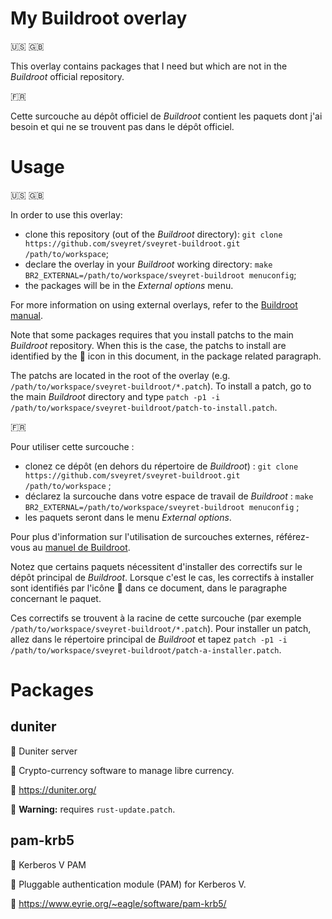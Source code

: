 # My Buildroot overlay

:us: :gb:

This overlay contains packages that I need but which are not in the _Buildroot_ official repository.

:fr:

Cette surcouche au dépôt officiel de _Buildroot_ contient les paquets dont j'ai besoin et qui ne se trouvent pas dans le dépôt officiel.

# Usage

:us: :gb:

In order to use this overlay:

* clone this repository (out of the _Buildroot_ directory): `git clone https://github.com/sveyret/sveyret-buildroot.git /path/to/workspace`;
* declare the overlay in your _Buildroot_ working directory: `make BR2_EXTERNAL=/path/to/workspace/sveyret-buildroot menuconfig`;
* the packages will be in the _External options_ menu.

For more information on using external overlays, refer to the [Buildroot manual](https://buildroot.org/downloads/manual/manual.html#outside-br-custom).

Note that some packages requires that you install patchs to the main _Buildroot_ repository. When this is the case, the patchs to install are identified by the :pill: icon in this document, in the package related paragraph.

The patchs are located in the root of the overlay (e.g. `/path/to/workspace/sveyret-buildroot/*.patch`). To install a patch, go to the main _Buildroot_ directory and type `patch -p1 -i /path/to/workspace/sveyret-buildroot/patch-to-install.patch`.

:fr:

Pour utiliser cette surcouche :

* clonez ce dépôt (en dehors du répertoire de _Buildroot_) : `git clone https://github.com/sveyret/sveyret-buildroot.git /path/to/workspace` ;
* déclarez la surcouche dans votre espace de travail de _Buildroot_ : `make BR2_EXTERNAL=/path/to/workspace/sveyret-buildroot menuconfig` ;
* les paquets seront dans le menu _External options_.

Pour plus d'information sur l'utilisation de surcouches externes, référez-vous au [manuel de Buildroot](https://buildroot.org/downloads/manual/manual.html#outside-br-custom).

Notez que certains paquets nécessitent d'installer des correctifs sur le dépôt principal de _Buildroot_. Lorsque c'est le cas, les correctifs à installer sont identifiés par l'icône :pill: dans ce document, dans le paragraphe concernant le paquet.

Ces correctifs se trouvent à la racine de cette surcouche (par exemple `/path/to/workspace/sveyret-buildroot/*.patch`). Pour installer un patch, allez dans le répertoire principal de _Buildroot_ et tapez `patch -p1 -i /path/to/workspace/sveyret-buildroot/patch-a-installer.patch`.

# Packages

## duniter

:ticket: Duniter server

:speech_balloon: Crypto-currency software to manage libre currency.

:link: https://duniter.org/

:pill: **Warning:** requires `rust-update.patch`.

## pam-krb5

:ticket: Kerberos V PAM

:speech_balloon: Pluggable authentication module (PAM) for Kerberos V.

:link: https://www.eyrie.org/~eagle/software/pam-krb5/

